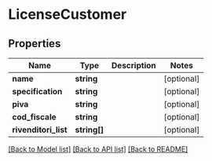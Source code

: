 # LicenseCustomer

## Properties
Name | Type | Description | Notes
------------ | ------------- | ------------- | -------------
**name** | **string** |  | [optional] 
**specification** | **string** |  | [optional] 
**piva** | **string** |  | [optional] 
**cod_fiscale** | **string** |  | [optional] 
**rivenditori_list** | **string[]** |  | [optional] 

[[Back to Model list]](../README.md#documentation-for-models) [[Back to API list]](../README.md#documentation-for-api-endpoints) [[Back to README]](../README.md)


